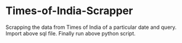 # Times-of-India-Scrapper
Scrapping the data from Times of India of a particular date and query.
Import above sql file.
Finally run above python script.

